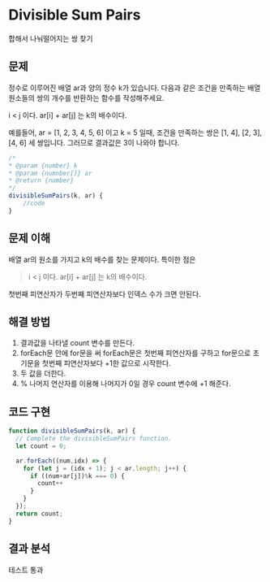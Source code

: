 # Divisible Sum Pairs

합해서 나눠떨어지는 쌍 찾기

## 문제

정수로 이루어진 배열 ar과 양의 정수 k가 있습니다.
다음과 같은 조건을 만족하는 배열 원소들의 쌍의 개수를 반환하는 함수를 작성해주세요.

i < j 이다.
ar[i] + ar[j] 는 k의 배수이다.

예를들어, 
ar = [1, 2, 3, 4, 5, 6] 이고 k = 5 일때, 조건을 만족하는 쌍은 [1, 4], [2, 3], [4, 6] 세 쌍입니다.
그러므로 결과값은 3이 나와야 합니다.

```js
/*
* @param {number} k
* @param {numnber[]} ar
* @return {number}
*/
divisibleSumPairs(k, ar) {
    //code
}     
```

## 문제 이해

배열 ar의 원소를 가지고 k의 배수를 찾는 문제이다.
특이한 점은

>i < j 이다.
>ar[i] + ar[j] 는 k의 배수이다.

첫번째 피연산자가 두번째 피연산자보다 인덱스 수가 크면 안된다.



## 해결 방법

1. 결과값을 나타낼 count 변수를 만든다.
2. forEach문 안에 for문을 써 forEach문은 첫번째 피연산자를 구하고 for문으로 초기문을 첫번째 피연산자보다 +1한 값으로 시작한다.
3. 두 값을 더한다.
4. % 나머지 연산자를 이용해 나머지가 0일 경우 count 변수에 +1 해준다.

## 코드 구현

```js
function divisibleSumPairs(k, ar) {
  // Complete the divisibleSumPairs function.
  let count = 0;

  ar.forEach((num,idx) => {
    for (let j = (idx + 1); j < ar.length; j++) {
      if ((num+ar[j])%k === 0) {
        count++  
      }
    }    
  });
  return count;
}
```

## 결과 분석

테스트 통과 